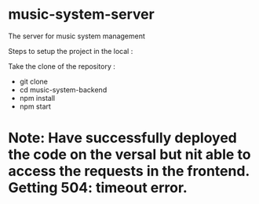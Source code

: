 # music-system-server
The server for music system management

Steps to setup the project in the local : 

Take the clone of the repository : 
- git clone
- cd music-system-backend
- npm install
- npm start

# Note: Have successfully deployed the code on the versal but nit able to access the requests in the frontend. Getting 504: timeout error.